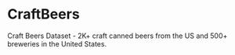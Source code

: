 # CraftBeers
Craft Beers Dataset - 2K+ craft canned beers from the US and 500+ breweries in the United States.

